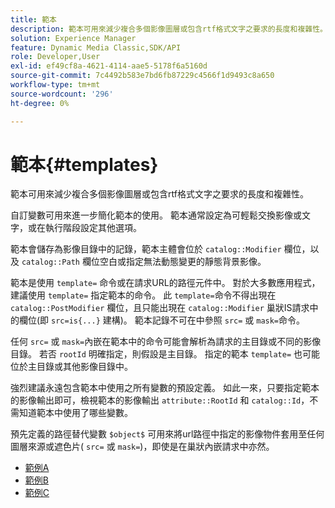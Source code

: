 ```yaml
---
title: 範本
description: 範本可用來減少複合多個影像圖層或包含rtf格式文字之要求的長度和複雜性。
solution: Experience Manager
feature: Dynamic Media Classic,SDK/API
role: Developer,User
exl-id: ef49cf8a-4621-4114-aae5-5178f6a5160d
source-git-commit: 7c4492b583e7bd6fb87229c4566f1d9493c8a650
workflow-type: tm+mt
source-wordcount: '296'
ht-degree: 0%

---
```


# 範本{#templates}

範本可用來減少複合多個影像圖層或包含rtf格式文字之要求的長度和複雜性。

自訂變數可用來進一步簡化範本的使用。 範本通常設定為可輕鬆交換影像或文字，或在執行階段設定其他選項。

範本會儲存為影像目錄中的記錄，範本主體會位於 `catalog::Modifier` 欄位，以及 `catalog::Path` 欄位空白或指定無法動態變更的靜態背景影像。

範本是使用 `template=` 命令或在請求URL的路徑元件中。 對於大多數應用程式，建議使用 `template=` 指定範本的命令。 此 `template=`命令不得出現在 `catalog::PostModifier` 欄位，且只能出現在 `catalog::Modifier` 巢狀IS請求中的欄位(即 `src=is{...}` 建構)。 範本記錄不可在中參照 `src=` 或 `mask=`命令。

任何 `src=` 或 `mask=`內嵌在範本中的命令可能會解析為請求的主目錄或不同的影像目錄。 若否 `rootId` 明確指定，則假設是主目錄。 指定的範本 `template=` 也可能位於主目錄或其他影像目錄中。

強烈建議永遠包含範本中使用之所有變數的預設定義。 如此一來，只要指定範本的影像輸出即可，檢視範本的影像輸出 `attribute::RootId` 和 `catalog::Id`，不需知道範本中使用了哪些變數。

預先定義的路徑替代變數 `$object$` 可用來將url路徑中指定的影像物件套用至任何圖層來源或遮色片( `src=` 或 `mask=`)，即使是在巢狀內嵌請求中亦然。

* [範例A](r-example-a.md)
* [範例B](r-example-b.md)
* [範例C](r-example-c.md)
